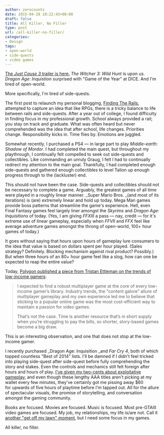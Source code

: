 ```yaml
---
author: zerocounts
date: 2015-04-28 18:22:43+00:00
draft: false
title: All Killer, No Filler
type: post
url: /all-killer-no-filler/
categories:
- Design
tags:
- open-world
- side-quests
- video games
---
```


[The _Just Cause 3_ trailer is here.](http://www.theverge.com/2015/4/28/8505621/just-cause-3-trailer-footage-preview) _The Witcher 3: Wild Hunt_ is upon us. _Dragon Age: Inquistion_ surprised with "Game of the Year" at DICE. And I'm tired of open-world.

More specifically, I'm tired of side-quests.

The first post to relaunch my personal blogging, [Finding The Rails](https://thestarrlist.wordpress.com/2012/04/13/finding-the-rails/), attempted to capture an idea that like RPGs, there is a tricky balance to life between rails and side-quests. After a year out of college, I found difficulty in finding focus in my professional growth. School always provided a rail; you stay on track and graduate. What was often heard but never comprehended was the idea that after school, life changes. Priorities change. Responsibility kicks in. Time flies by. Emotions are juggled.

Somewhat recently, I purchased a PS4 — in large part to play _Middle-earth: Shadow of Mordor_. I had completed the main quest, but throughout my playthrough, I continually felt compelled to seek out side-quests and collectibles. Like commanding an unruly Graug, I felt I had to continually redirect my attention to the main goal. Thankfully, I had completed enough side-quests and gathered enough collectibles to level Talion up enough progress through to the (lackluster) end.

This should not have been the case. Side-quests and collectibles should not be necessary to complete a game. Arguably, the greatest games of all time were played in a roughly linear manner. _Super Mario Bros. _(and most of its iterations) is (are) extremely linear and hold up today. Mega Man games provide boss patterns that streamline the game's experience. Hell, even Final Fantasy games feel largely liner amongst the _Skyrims_ and _Dragon Age: Inquisitions_ of today. (Yes, I am giving _FFXIII_ a pass — nay, credit — for it's extreme use of linear gameplay, especially when _FFVII_ and _FFX_ feel like average adventure games amongst the throng of open-world, 100+ hour games of today.)

It goes without saying that hours upon hours of gameplay lure consumers to the idea that value is based on dollars spent per hour played. (Sales strategy? Definitely. Blocking mechanism against rival product? Possibly.) But when three hours of an 80+ hour game feel like a slog, how can one be expected to reap the entire value?

Today, [Polygon published a piece from Tristan Ettleman on the trends of low-income gamers](http://www.polygon.com/2015/4/28/8482959/gaming-on-the-minimum-wage):


<blockquote>I expected to find a robust multiplayer game at the core of every low-income gamer’s library. Industry trends, the "content galore" allure of multiplayer gameplay and my own experience led me to believe that sticking to a popular online game was the most cost-efficient way to maintain a passion for video games.

That’s not the case. Time is another resource that’s in short supply when you’re struggling to pay the bills, so shorter, story-based games become a big draw.</blockquote>


This is an interesting observation, and one that does not stop at the low-income gamer.

I recently purchased _Dragon Age: Inquisition _and _Far Cry 4_, both of which topped countless "Best of 2014" lists. I'll be damned if I didn't feel tricked into playing side-quest after side-quest before fully comprehending the story and stakes. Even the controls and mechanics still felt foreign after hours and hours of play. [I've given my two-cents about exploitative gameplay](https://www.zerocounts.net/2014/10/28/clash-of-clans-nearly-crushed-kansas-city/), and even though these lengthy AAA titles aren't picking at my wallet every few minutes, they've certainly got me pissing away $60 for upwards of five hours of playtime before I'm tapped out. All for the allure of spectacular visuals, the promise of storytelling, and conversation amongst the gaming community.

Books are focused. Movies are focused. Music is focused. Most pre-GTAIII video games are focused. My job, my relationships, my life is/are not. Call it [another "get off my lawn" moment](https://www.zerocounts.net/2014/07/07/kids-react-to-game-boy/), but I need some focus in my games.

All killer, no filler.
